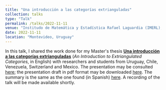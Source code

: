 ```yaml
---
title: "Una introducción a las categorías extrianguladas"
collection: talks
type: "Talk"
permalink: /talks/2022-11-11
venue: "Institudo de Matemática y Estadística Rafael Laguardia (IMERL), Universidad de la República"
date: 2022-11-11
location: "Montevideo, Uruguay"
---
```


In this talk, I shared the work done for my Master's thesis [**Una introducción a las categorías extrianguladas**](https://tesiunam.dgb.unam.mx:443/F/UECLCY6TT4XAQKD37J6SJDSGIQ9Q48Q4B6NRUK4NTLKM482RJ8-04436?func=service&doc_library=TES01&doc_number=000831398&line_number=0001&func_code=WEB-FULL&service_type=MEDIA%22) (_An Introduction to Extriangulated Categories_, in English) with researchers and students from Uruguay, Chile, Venezuela, Switzerland and Mexico. The presentation may be consulted [here](https://dabnciencias.github.io/Examen_profesional); the presentation draft in pdf format may be downloaded [here](https://dabnciencias.github.io/files/Una_introducción_a_las_categorías_extrianguladas.pdf). The summary is the same as the one found (in Spanish) [here](https://www.matem.unam.mx/actividades/seminarios/representaciones/actividades/una-introduccion-a-las-categorias-extrianguladas). A recording of the talk will be made available shortly.
